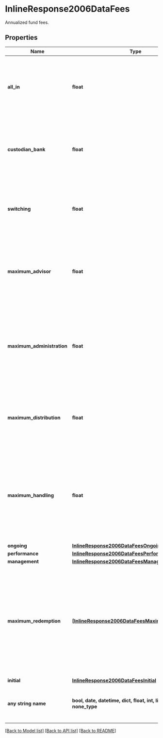 # InlineResponse2006DataFees

Annualized fund fees.

## Properties
Name | Type | Description | Notes
------------ | ------------- | ------------- | -------------
**all_in** | **float** | All-in fee. It is a measure of the total costs associated with investing in the fund and includes managing and operating costs. | [optional] 
**custodian_bank** | **float** | Custodian bank fee. It is paid from the assets of the fund to the custodian bank (see attribute custodianBank) for holding the fund&#39;s assets. | [optional] 
**switching** | **float** | Switching fee. It is paid for moving an investment from one fund to another within the same umbrella fund. | [optional] 
**maximum_advisor** | **float** | Maximum possible value of the advisor fee. It is paid from the assets of the investment fund to the fund company for advisory services. | [optional] 
**maximum_administration** | **float** | Maximum possible value of the administration fee. It is paid for running and administration of the fund excluding expenses for an advisor and/or a manager. | [optional] 
**maximum_distribution** | **float** | Maximum possible value of the distribution fee. It s paid for distribution services provided by a distribution agent. | [optional] 
**maximum_handling** | **float** | Maximum possible value of the handling fee. It is paid for handling services of a fund. This fee may include, but is not limited to, the administration fee, the management fee, and the distribution fee. | [optional] 
**ongoing** | [**InlineResponse2006DataFeesOngoing**](InlineResponse2006DataFeesOngoing.md) |  | [optional] 
**performance** | [**InlineResponse2006DataFeesPerformance**](InlineResponse2006DataFeesPerformance.md) |  | [optional] 
**management** | [**InlineResponse2006DataFeesManagement**](InlineResponse2006DataFeesManagement.md) |  | [optional] 
**maximum_redemption** | [**[InlineResponse2006DataFeesMaximumRedemption]**](InlineResponse2006DataFeesMaximumRedemption.md) | Maximum possible value of the redemption fee. It is a proportion of the redeemed investment amount paid once by the investor to the fund company when selling fund shares of the share class. Also called selling fee or exit charge. | [optional] 
**initial** | [**InlineResponse2006DataFeesInitial**](InlineResponse2006DataFeesInitial.md) |  | [optional] 
**any string name** | **bool, date, datetime, dict, float, int, list, str, none_type** | any string name can be used but the value must be the correct type | [optional]

[[Back to Model list]](../README.md#documentation-for-models) [[Back to API list]](../README.md#documentation-for-api-endpoints) [[Back to README]](../README.md)


